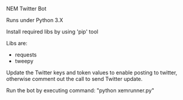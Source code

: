 NEM Twitter Bot

Runs under Python 3.X

Install required libs by using 'pip' tool

Libs are:

- requests
- tweepy

Update the Twitter keys and token values to enable posting to twitter, otherwise comment out the call to send Twitter update.

Run the bot by executing command: "python xemrunner.py"
